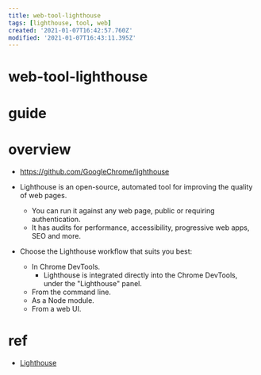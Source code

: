 ```yaml
---
title: web-tool-lighthouse
tags: [lighthouse, tool, web]
created: '2021-01-07T16:42:57.760Z'
modified: '2021-01-07T16:43:11.395Z'
---
```


# web-tool-lighthouse

# guide

# overview

- https://github.com/GoogleChrome/lighthouse

- Lighthouse is an open-source, automated tool for improving the quality of web pages. 
  - You can run it against any web page, public or requiring authentication.
  - It has audits for performance, accessibility, progressive web apps, SEO and more.
- Choose the Lighthouse workflow that suits you best:
  - In Chrome DevTools.
    - Lighthouse is integrated directly into the Chrome DevTools, under the "Lighthouse" panel.
  - From the command line.
  - As a Node module.
  - From a web UI.

# ref

- [Lighthouse](https://developers.google.com/web/tools/lighthouse)
